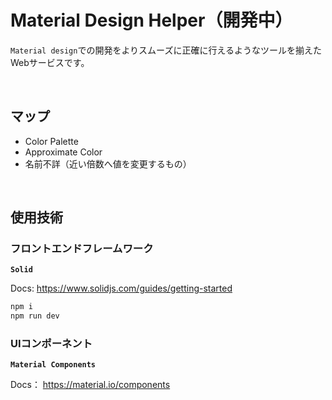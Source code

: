# Material Design Helper（開発中）
`Material design`での開発をよりスムーズに正確に行えるようなツールを揃えたWebサービスです。

<br>

## マップ
- Color Palette
- Approximate Color
- 名前不詳（近い倍数へ値を変更するもの）

<br>

## 使用技術

### フロントエンドフレームワーク
**`Solid`**

Docs: https://www.solidjs.com/guides/getting-started

```bash
npm i
npm run dev
```


### UIコンポーネント
**`Material Components`**

Docs： https://material.io/components  
